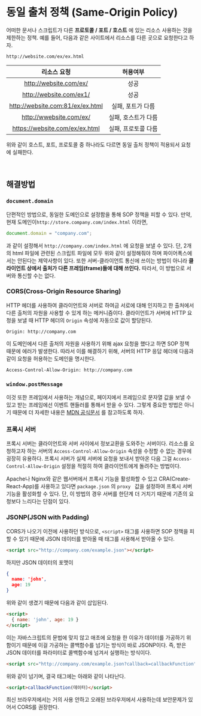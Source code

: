 # 동일 출처 정책 (Same-Origin Policy)

어떠한 문서나 스크립트가 다른 **프로토콜 / 포트 / 호스트** 에 있는 리소스 사용하는 것을 제한하는 정책. 예를 들어, 다음과 같은 사이트에서 리소스를 다른 곳으로 요청한다고 하자.

```
http://website.com/ex/ex.html
```

|           리소스 요청            |      허용여부       |
| :------------------------------: | :-----------------: |
|      http://website.com/ex/      |        성공         |
|     http://website.com/ex1/      |        성공         |
| http://website.com:81/ex/ex.html |  실패, 포트가 다름  |
|     http://wwebsite.com/ex/      | 실패, 호스트가 다름 |
|  https://website.com/ex/ex.html  | 실패, 프로토콜 다름 |

위와 같이 호스트, 포트, 프로토콜 중 하나라도 다르면 동일 출처 정책이 적용되서 요청에 실패한다.

<br>

## 해결방법

### `document.domain`

단편적인 방법으로, 동일한 도메인으로 설정함을 통해 SOP 정책을 피할 수 있다. 만약, 현재 도메인이`http://store.company.com/index.html` 이라면,

```javascript
document.domain = "company.com";
```

과 같이 설정해서 `http://company.com/index.html` 에 요청을 보낼 수 있다. 단, 2개의 html 파일에 관련된 스크립트 파일에 모두 위와 같이 설정해줘야 하며 파이어폭스에서는 안된다는 제약사항이 있다. 또한 서버-클라이언트 통신에 쓰이는 방법이 아니라 **클라이언트 상에서 출처가 다른 프레임(frame)들에 대해 쓰인다.** 따라서, 이 방법으로 서버와 통신할 수는 없다.

### CORS(Cross-Origin Resource Sharing)

HTTP 헤더를 사용하여 클라이언트와 서버로 하여금 서로에 대해 인지하고 한 출처에서 다른 출처의 자원을 사용할 수 있게 하는 메커니즘이다. 클라이언트가 서버에 HTTP 요청을 보낼 때 HTTP 헤더의 `Origin` 속성에 자동으로 값이 할당된다.

```
Origin: http://company.com
```

이 도메인에서 다른 출처의 자원을 사용하기 위해 ajax 요청을 했다고 하면 SOP 정책 때문에 에러가 발생한다. 따라서 이를 해결하기 위해, 서버의 HTTP 응답 헤더에 다음과 같이 요청을 허용하는 도메인을 명시한다.

```
Access-Control-Allow-Origin: http://company.com
```

### `window.postMessage`

이것 또한 프레임에서 사용하는 개념으로, 페이지에서 프레임으로 문자열 값을 보낼 수 있고 받는 프레임에선 이벤트 핸들러를 통해서 받을 수 있다. 그렇게 중요한 방법은 아니기 때문에 더 자세한 내용은 [MDN 공식문서](https://developer.mozilla.org/en-US/docs/Web/API/Window/postMessage) 를 참고하도록 하자.

### 프록시 서버

프록시 서버는 클라이언트와 서버 사이에서 정보교환을 도와주는 서버이다. 리소스를 요청하고자 하는 서버의 `Access-Control-Allow-Origin` 속성을 수정할 수 없는 경우에 굉장히 유용하다. 프록시 서버가 실제 서버에 요청을 보내서 받아온 다음 그걸 `Access-Control-Allow-Origin` 설정을 적절히 하여 클라이언트에게 돌려주는 방법이다.

Apache나 Nginx와 같은 웹서버에서 프록시 기능을 활성화할 수 있고 CRA(Create-React-App)를 사용하고 있다면 `package.json` 의 `proxy ` 값을 설정하여 프록시 서버 기능을 활성화할 수 있다. 단, 이 방법의 경우 서버를 한단계 더 거치기 때문에 기존의 요청보다 느리다는 단점이 있다.

### JSONP(JSON with Padding)

CORS가 나오기 이전에 사용하던 방식으로, `<script>` 태그를 사용하면 SOP 정책을 피할 수 있기 때문에 JSON 데이터를 받아올 때 태그를 사용해서 받아올 수 있다. 

```html
<script src="http://company.com/example.json"></script>
```

하지만 JSON 데이터의 포맷이

```json
{
  name: 'john',
  age: 19
}
```

위와 같이 생겼기 때문에 다음과 같이 삽입된다.

```html
<script>
  { name: 'john', age: 19 }
</script>
```

이는 자바스크립트의 문법에 맞지 않고 애초에 요청을 한 이유가 데이터를 가공하기 위함이기 때문에 이걸 가공하는 콜백함수를 넘기는 방식이 바로 JSONP이다. 즉, 받은 JSON 데이터를 파라미터로 콜백함수에 넘겨서 실행하는 방식이다.

```html
<script src="http://company.com/example.json?callback=callbackFunction"></script>
```

위와 같이 넘기며, 결국 태그에는 아래와 같이 나타난다.

```html
<script>callbackFunction(데이터)</script>
```

최신 브라우저에서는 거의 사용 안하고 오래된 브라우저에서 사용하는데 보안문제가 있어서 CORS를 권장한다.



